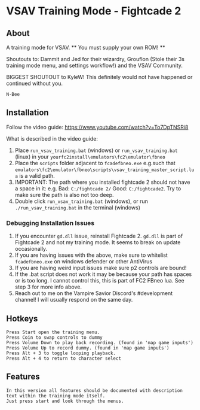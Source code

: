 # VSAV Training Mode - Fightcade 2 

## About
A training mode for VSAV. ** You must supply your own ROM! ** 

Shoutouts to: Dammit and Jed for their wizardry, Grouflon (Stole their 3s training mode menu, and settings workflow!) and the VSAV Community. 

BIGGEST SHOUTOUT to KyleW! This definitely would not have happened or continued without you.

 `N-Bee`

## Installation 
Follow the video guide: https://www.youtube.com/watch?v=To7DpTNSRi8

What is described in the video guide: 
  1) Place `run_vsav_training.bat` (windows) or `run_vsav_training.bat` (linux) in your `yourfc2install\emulators\fc2\emulator\fbneo`
  2) Place the `scripts` folder adjacent to `fcadefbneo.exe` e.g.such that `emulators\fc2\emulator\fbneo\scripts\vsav_training_master_script.lua` is a valid path.
  3) IMPORTANT: The path where you installed fightcade 2 should not have a space in it: e.g. 
  Bad: `C:/fightcade 2/` Good: `C:/fightcade2`. Try to make sure the path is also not too deep.
  4) Double click `run_vsav_training.bat` (windows), or run `./run_vsav_training.bat` in the terminal (windows) 

### Debugging Installation Issues

  1) If you encounter `gd.dll` issue, reinstall Fightcade 2. `gd.dll` is part of Fightcade 2 and not my training mode. It seems to break on update occasionally.
  2) If you are having issues with the above, make sure to whitelist `fcadefbneo.exe` on windows defender or other AntiVirus
  3) If you are having weird input issues make sure p2 controls are bound!
  4) If the .bat script does not work it may be because your path has spaces or is too long. I cannot control this, this is part of FC2 FBneo lua. See step 3 for more info above.
  5) Reach out to me on the Vampire Savior Discord's #development channel! I will usually respond on the same day.
 

## Hotkeys
    Press Start open the training menu.
    Press Coin to swap controls to dummy
    Press Volume Down to play back recording. (found in 'map game inputs')
    Press Volume Up to record dummy. (found in 'map game inputs')
    Press Alt + 3 to toggle looping playback.
    Press Alt + 4 to return to character select

## Features
    In this version all features should be documented with description text within the training mode itself.
    Just press start and look through the menus.
